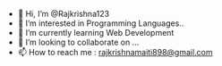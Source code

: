 - 👋 Hi, I’m @Rajkrishna123
- 👀 I’m interested in Programming Languages..
- 🌱 I’m currently learning Web Development
- 💞️ I’m looking to collaborate on ...
- 📫 How to reach me : rajkrishnamaiti898@gmail.com
<!---
Rajkrishna123/Rajkrishna123 is a ✨ special ✨ repository because its `README.md` (this file) appears on your GitHub profile.
You can click the Preview link to take a look at your changes.
--->
